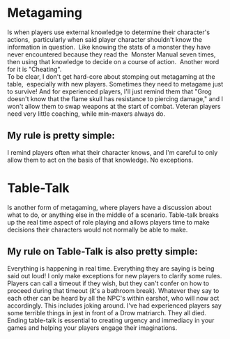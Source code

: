 # Metagaming

Is when players use external knowledge to determine their character's actions,  particularly when said player character shouldn't know the information in question.  Like knowing the stats of a monster they have never encountered because they read the  Monster Manual seven times, then using that knowledge to decide on a course of action.  Another word for it is "Cheating".  
To be clear, I don't get hard-core about stomping out metagaming at the table,  especially with new players. Sometimes they need to metagame just to survive! And for experienced players, I'll just remind them that "Grog doesn't know that the flame skull has resistance to piercing damage," and I won't allow them to swap weapons at the start of combat. Veteran players need very little coaching, while min-maxers always do.

## My rule is pretty simple:

I remind players often what their character knows, and I'm careful to only allow them to act on the basis of that knowledge. No exceptions.

# Table-Talk

Is another form of metagaming, where players have a discussion about what to do, or anything else in the middle of a scenario. Table-talk breaks up the real time aspect of role playing and allows players time to make decisions their characters would not normally be able to make.

## My rule on Table-Talk is also pretty simple:

Everything is happening in real time. Everything they are saying is being said out loud! I only make exceptions for new players to clarify some rules. Players can call a timeout if they wish, but they can't confer on how to proceed during that timeout (it's a bathroom break). Whatever they say to each other can be heard by all the NPC's within earshot, who will now act accordingly. This includes joking around. I've had experienced players say some terrible things in jest in front of a Drow matriarch. They all died. Ending table-talk is essential to creating urgency and immediacy in your games and helping your players engage their imaginations.